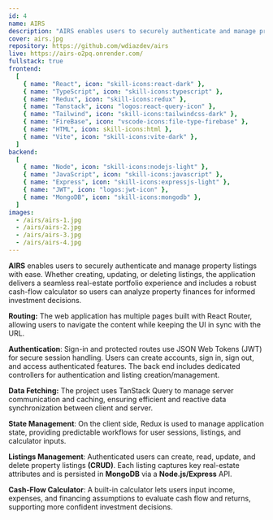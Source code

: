```yaml
---
id: 4
name: AIRS
description: "AIRS enables users to securely authenticate and manage property listings with ease. Whether creating, updating, or deleting listings, the application delivers a seamless real-estate portfolio experience and includes a robust cash-flow calculator so users can analyze property finances for informed investment decisions."
cover: airs.jpg
repository: https://github.com/wdiazdev/airs
live: https://airs-o2pq.onrender.com/
fullstack: true
frontend:
  [
    { name: "React", icon: "skill-icons:react-dark" },
    { name: "TypeScript", icon: "skill-icons:typescript" },
    { name: "Redux", icon: "skill-icons:redux" },
    { name: "Tanstack", icon: "logos:react-query-icon" },
    { name: "Tailwind", icon: "skill-icons:tailwindcss-dark" },
    { name: "FireBase", icon: "vscode-icons:file-type-firebase" },
    { name: "HTML", icon: skill-icons:html },
    { name: "Vite", icon: "skill-icons:vite-dark" },
  ]
backend:
  [
    { name: "Node", icon: "skill-icons:nodejs-light" },
    { name: "JavaScript", icon: "skill-icons:javascript" },
    { name: "Express", icon: "skill-icons:expressjs-light" },
    { name: "JWT", icon: "logos:jwt-icon" },
    { name: "MongoDB", icon: "skill-icons:mongodb" },
  ]
images:
  - /airs/airs-1.jpg
  - /airs/airs-2.jpg
  - /airs/airs-3.jpg
  - /airs/airs-4.jpg
---
```


**AIRS** enables users to securely authenticate and manage property listings with ease. Whether creating, updating, or deleting listings, the application delivers a seamless real-estate portfolio experience and includes a robust cash-flow calculator so users can analyze property finances for informed investment decisions.

**Routing:** The web application has multiple pages built with React Router, allowing users to navigate the content while keeping the UI in sync with the URL.

**Authentication**: Sign-in and protected routes use JSON Web Tokens (JWT) for secure session handling. Users can create accounts, sign in, sign out, and access authenticated features. The back end includes dedicated controllers for authentication and listing creation/management.

**Data Fetching:** The project uses TanStack Query to manage server communication and caching, ensuring efficient and reactive data synchronization between client and server.

**State Management**: On the client side, Redux is used to manage application state, providing predictable workflows for user sessions, listings, and calculator inputs.

**Listings Management**: Authenticated users can create, read, update, and delete property listings **(CRUD)**. Each listing captures key real-estate attributes and is persisted in **MongoDB** via a **Node.js/Express** API.

**Cash-Flow Calculator**: A built-in calculator lets users input income, expenses, and financing assumptions to evaluate cash flow and returns, supporting more confident investment decisions.
